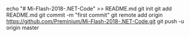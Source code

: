 echo "# Mi-Flash-2018-.NET-Code" >> README.md
git init
git add README.md
git commit -m "first commit"
git remote add origin https://github.com/Preminium/Mi-Flash-2018-.NET-Code.git
git push -u origin master

